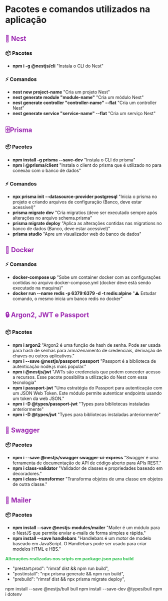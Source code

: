 <h1>Pacotes e comandos utilizados na aplicação</h1>

<h2 style="color:#9c27b0;">🦁 Nest</h2>

<h3>📦 Pacotes</h3>

<ul>
    <li>
        <strong>npm i -g @nestjs/cli</strong>
        <span>"Instala o CLI do Nest"</span>
    </li>
</ul>

<h3>⚡ Comandos</h3>

<ul>
    <li>
        <strong>nest new project-name</strong>
        <span>"Cria um projeto Nest"</span>
    </li>
    <li>
        <strong>nest generate module "module-name"</strong>
        <span>"Cria um módulo Nest"</span>
    </li>
    <li>
        <strong>nest generate controller "controller-name" --flat</strong>
        <span>"Cria um controller Nest"</span>
    </li>
    <li>
        <strong>nest generate service "service-name" --flat</strong>
        <span>"Cria um serviço Nest"</span>
    </li>
</ul>

<h2 style="color:#9c27b0;">🗄️Prisma</h2>

<h3>📦 Pacotes</h3>

<ul>
    <li>
        <strong>npm install -g prisma --save-dev</strong>
        <span>"Instala o CLI do prisma"</span>
    </li>
    <li>
        <strong>npm i @prisma/client</strong>
        <span>"Instala o client do prisma que é utilizado no para conexão com o banco de dados"</span>
    </li>
</ul>

<h3>⚡ Comandos</h3>

<ul>
    <li>
        <strong>npx prisma init --datasource-provider postgresql</strong>
        <span>"Inicia o prisma no projeto e criando arquivos de configuração (Banco, deve estar acessível)"</span>
    </li>
    <li>
        <strong>prisma migrate dev</strong>
        <span>"Cria migratios (deve ser executado sempre após alterações no arquivo schema.prisma"</span>
    </li>
    <li>
        <strong>prisma migrate deploy</strong>
        <span>"Aplica as alterações contidas nas migrations no banco de dados (Banco, deve estar acessível)"</span>
    </li>
     <li>
        <strong>prisma studio</strong>
        <span>"Apre um visualizador web do banco de dados"</span>
    </li>
</ul>

<h2 style="color:#9c27b0;">🐋 Docker</h2>

<h3>⚡ Comandos</h3>
<ul>
     <li>
        <strong>docker-compose up</strong>
        <span>"Sobe um container docker com as configurações contidas no arquivo docker-compose.yml (docker deve está sendo executado na maquina)"</span>
    </li>
     <li>
        <strong>docker run --name redis -p 6379:6379 -d -t redis:alpine</strong>
        <span>"⚠️ Estudar comando, o mesmo inicia um banco redis no docker"</span>
    </li>
</ul>

<h2 style="color:#9c27b0;">🔒 Argon2, JWT e Passport</h2>

<h3>📦 Pacotes</h3>
<ul>
     <li>
        <strong>npm i argon2</strong>
        <span>"Argon2 é uma função de hash de senha. Pode ser usada para hash de senhas para armazenamento de credenciais, derivação de chaves ou outros aplicativos."</span>
    </li>
    <li>
        <strong>npm i --save @nestjs/passport passport</strong>
        <span>"Passport é a biblioteca de autenticação node.js mais popular."</span>
    </li>
    <li>
        <strong>npm i @nestjs/jwt</strong>
        <span>"JWTs são credenciais que podem conceder acesso a recursos. Esse pacote possibilita a utilização do Nest com essa tecnologia"</span>
    </li>
    <li>
        <strong>npm i passport-jwt</strong>
        <span>"Uma estratégia do Passport para autenticação com um JSON Web Token. Este módulo permite autenticar endpoints usando um token da web JSON."</span>
    </li>
    <li>
        <strong>npm i -D @types/passport-jwt</strong>
        <span>"Types para bibliotecas instaladas anteriormente"</span>
    </li>
    <li>
        <strong>npm i -D @types/jwt</strong>
        <span>"Types para bibliotecas instaladas anteriormente"</span>
    </li>
</ul>

<h2 style="color:#9c27b0;">📝 Swagger</h2>

<h3>📦 Pacotes</h3>
<ul>
     <li>
        <strong>npm i --save @nestjs/swagger swagger-ui-express</strong>
        <span>"Swagger é uma ferramenta de documentação de API de código aberto para APIs REST."</span>
    </li>
    <li>
        <strong>npm i class-validator</strong>
        <span>"Validador de classes e propriedades baseado em decoradores."</span>
    </li>
    <li>
        <strong>npm i class-transformer</strong>
        <span>"Transforma objetos de uma classe em objetos de outra classe."</span>
    </li>
</ul>

<h2 style="color:#9c27b0;">📧 Mailer</h2>

<h3>📦 Pacotes</h3>

<ul>
    <li>
        <strong>npm install --save @nestjs-modules/mailer</strong>
        <span>"Mailer é um módulo para o NestJS que permite enviar e-mails de forma simples e rápida."</span>
    </li>
    <li>
        <strong>npm install --save handlebars</strong>
        <span>"Handlebars é um motor de modelo baseado em JavaScript. O Handlebars pode ser usado para criar modelos HTML e HBS."</span>
    </li>
</ul>

<p style="color:#30C151; font-weight:bolder">Alterações realizadas nos sripts em package.json para build</p>

- "prestart:prod": "rimraf dist && npm run build",
- "postinstall": "npx prisma generate && npm run build",
- "prebuild": "rimraf dist && npx prisma migrate deploy",

npm install --save @nestjs/bull bull
npm install --save-dev @types/bull
npm i dotenv
